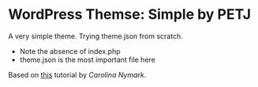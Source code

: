 # WordPress Themse: Simple by PETJ

A very simple theme. Trying theme.json from scratch.

* Note the absence of index.php
* theme.json is the most important file here

Based on [this](https://fullsiteediting.com/lessons/creating-theme-json/) tutorial by *Carolina Nymark*.
